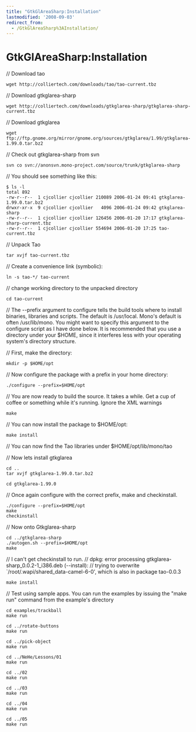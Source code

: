 ```yaml
---
title: "GtkGlAreaSharp:Installation"
lastmodified: '2008-09-03'
redirect_from:
  - /GtkGlAreaSharp%3AInstallation/
---
```


GtkGlAreaSharp:Installation
===========================

// Download tao

    wget http://colliertech.com/downloads/tao/tao-current.tbz

// Download gtkglarea-sharp

    wget http://colliertech.com/downloads/gtkglarea-sharp/gtkglarea-sharp-current.tbz

// Download gtkglarea

    wget ftp://ftp.gnome.org/mirror/gnome.org/sources/gtkglarea/1.99/gtkglarea-1.99.0.tar.bz2

// Check out gtkglarea-sharp from svn

    svn co svn://anonsvn.mono-project.com/source/trunk/gtkglarea-sharp

// You should see something like this:

    $ ls -l
    total 892
    -rw-r--r--  1 cjcollier cjcollier 210089 2006-01-24 09:41 gtkglarea-1.99.0.tar.bz2
    drwxr-xr-x  9 cjcollier cjcollier   4096 2006-01-24 09:42 gtkglarea-sharp
    -rw-r--r--  1 cjcollier cjcollier 126456 2006-01-20 17:17 gtkglarea-sharp-current.tbz
    -rw-r--r--  1 cjcollier cjcollier 554694 2006-01-20 17:25 tao-current.tbz

// Unpack Tao

    tar xvjf tao-current.tbz

// Create a convenience link (symbolic):

    ln -s tao-*/ tao-current

// change working directory to the unpacked directory

    cd tao-current

// The --prefix argument to configure tells the build tools where to install binaries, libraries and scripts. The default is /usr/local. Mono's default is often /usr/lib/mono. You might want to specify this argument to the configure script as I have done below. It is recommended that you use a directory under your \$HOME, since it interferes less with your operating system's directory structure.

// First, make the directory:

    mkdir -p $HOME/opt

// Now configure the package with a prefix in your home directory:

    ./configure --prefix=$HOME/opt

// You are now ready to build the source. It takes a while. Get a cup of coffee or something while it's running. Ignore the XML warnings

    make

// You can now install the package to \$HOME/opt:

    make install

// You can now find the Tao libraries under \$HOME/opt/lib/mono/tao

// Now lets install gtkglarea

    cd ..
    tar xvjf gtkglarea-1.99.0.tar.bz2

    cd gtkglarea-1.99.0

// Once again configure with the correct prefix, make and checkinstall.

    ./configure --prefix=$HOME/opt
    make
    checkinstall

// Now onto Gtkglarea-sharp

    cd ../gtkglarea-sharp
    ./autogen.sh --prefix=$HOME/opt
    make

// I can't get checkinstall to run. // dpkg: error processing gtkglarea-sharp_0.0.2-1_i386.deb (--install): // trying to overwrite \`/root/.wapi/shared_data-camel-6-0', which is also in package tao-0.0.3

    make install

// Test using sample apps. You can run the examples by issuing the "make run" command from the example's directory

    cd examples/trackball
    make run

    cd ../rotate-buttons
    make run

    cd ../pick-object
    make run

    cd ../NeHe/Lessons/01
    make run

    cd ../02
    make run

    cd ../03
    make run

    cd ../04
    make run

    cd ../05
    make run

